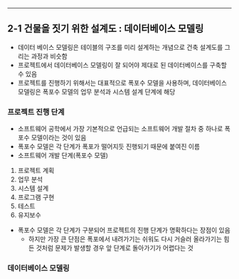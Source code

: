 --- 
## 2-1 건물을 짓기 위한 설계도 : 데이터베이스 모델링

- 데이터 베이스 모델링은 테이블의 구조를 미리 설계하는 개념으로 건축 설계도를 그리는 과정과 비슷함
- 프로젝트에서 데이터베이스 모델링이 잘 되어야 제대로 된 데이터베이스를 구축할 수 있음
- 프로젝트를 진행하기 위해서는 대표적으로 폭포수 모델을 사용하며, 데이터베이스 모델링은 폭포수 모델의 업무 분석과 시스템 설계 단계에 해당

### 프로젝트 진행 단계

- 소프트웨어 공학에서 가장 기본적으로 언급되는 소프트웨어 개발 절차 중 하나로 폭포수 모델이라는 것이 있음
- 폭포수 모델은 각 단계가 폭포가 떨어지듯 진행되기 때문에 붙여진 이름
- 소프트웨어 개발 단계(폭포수 모델)
1. 프로젝트 계획
2. 업무 분석
3. 시스템 설계
4. 프로그램 구현
5. 테스트
6. 유지보수

- 폭포수 모델은 각 단계가 구분되어 프로젝트의 진행 단계가 명확하다는 장점이 있음
	- 하지만 가장 큰 단점은 폭포에서 내려가기는 쉬워도 다시 거슬러 올라가기는 힘든 것처럼 문제가 발생할 경우 앞 단계로 돌아가기가 어렵다는 것

### 데이터베이스 모델링
